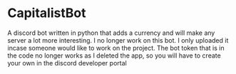# CapitalistBot
A discord bot written in python that adds a currency and will make any server a lot more interesting.
I no longer work on this bot. I only uploaded it incase someone would like to work on the project. The bot token that is in the code no longer works as I deleted the app, so you will have to create your own in the discord developer portal
